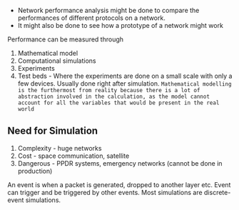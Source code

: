 - Network performance analysis might be done to compare the performances of different protocols on a network.
- It might also be done to see how a prototype of a network might work

Performance can be measured through
1. Mathematical model
2. Computational simulations
3. Experiments
4. Test beds - Where the experiments are done on a small scale with only a few devices. Usually done right after simulation.
`Mathematical modelling is the furthermost from reality because there is a lot of abstraction involved in the calculation, as the model cannot account for all the variables that would be present in the real world`

## Need for Simulation
1. Complexity - huge networks
2. Cost - space communication, satellite
3. Dangerous - PPDR systems, emergency networks (cannot be done in production)

An event is when a packet is generated, dropped to another layer etc. Event can trigger and be triggered by other events.  Most simulations are discrete-event simulations.
